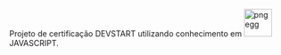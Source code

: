 Projeto de certificação DEVSTART utilizando conhecimento em <img width="50" height="50" alt="pngegg" src="https://github.com/user-attachments/assets/48f2d4cb-06fd-486f-b2d1-d36ee063a28d" />
<br> JAVASCRIPT.
